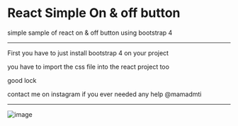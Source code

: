 # React Simple On & off button
 simple sample of react on & off button using bootstrap 4


************************************

First you have to just install bootstrap 4 on your project

you have to import the css file into the react project too

good lock

contact me on instagram if you ever needed any help @mamadmti

************************************

![image](https://user-images.githubusercontent.com/45595734/127699068-b48e85fa-cab4-4dc9-95b4-304a054dda8c.png)
